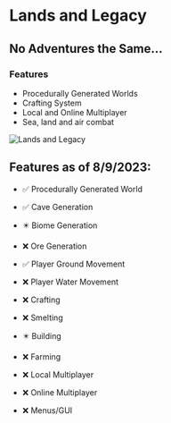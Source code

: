 # Lands and Legacy
## No Adventures the Same...
### Features
* Procedurally Generated Worlds
* Crafting System
* Local and Online Multiplayer
* Sea, land and air combat

![Lands and Legacy](https://github.com/OGD311/LandsAndLegacy/assets/114223604/ab25071d-c412-44da-ab12-efb7ca285cd2)




## Features as of 8/9/2023:
* ✅ Procedurally Generated World
* ✅ Cave Generation
* ✴️ Biome Generation
* ❌ Ore Generation
󠁾
* ✅ Player Ground Movement
* ❌ Player Water Movement

* ❌ Crafting
* ❌ Smelting

* ✴️ Building
* ❌ Farming

* ❌ Local Multiplayer
* ❌ Online Multiplayer
* ❌ Menus/GUI

